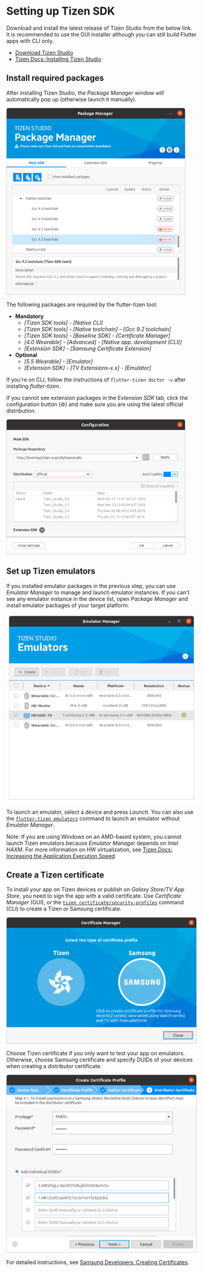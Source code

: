 # Setting up Tizen SDK

Download and install the latest release of Tizen Studio from the below link. It is recommended to use the GUI installer although you can still build Flutter apps with CLI only.

- [Download Tizen Studio](https://developer.tizen.org/development/tizen-studio/download)
- [Tizen Docs: Installing Tizen Studio](https://docs.tizen.org/application/tizen-studio/setup/install-sdk)

## Install required packages

After installing Tizen Studio, the _Package Manager_ window will automatically pop up (otherwise launch it manually).

![Tizen Package Manager](images/package-manager.png)

The following packages are required by the flutter-tizen tool.

- **Mandatory**
  - _[Tizen SDK tools] - [Native CLI]_
  - _[Tizen SDK tools] - [Native toolchain] - [Gcc 9.2 toolchain]_
  - _[Tizen SDK tools] - [Baseline SDK] - [Certificate Manager]_
  - _[4.0 Wearable] - [Advanced] - [Native app. development (CLI)]_
  - _[Extension SDK] - [Samsung Certificate Extension]_
- **Optional**
  - _[5.5 Wearable] - [Emulator]_
  - _[Extension SDK] - [TV Extensions-x.x] - [Emulator]_

If you're on CLI, follow the instructions of `flutter-tizen doctor -v` after installing _flutter-tizen_.

If you cannot see extension packages in the _Extension SDK_ tab, click the configuration button (⚙️) and make sure you are using the latest official distribution.

![Configuration](images/package-manager-configuration.png)

## Set up Tizen emulators

If you installed emulator packages in the previous step, you can use _Emulator Manager_ to manage and launch emulator instances. If you can't see any emulator instance in the device list, open _Package Manager_ and install emulator packages of your target platform.

![Tizen Emulator Manager](images/emulator-manager.png)

To launch an emulator, select a device and press _Launch_. You can also use the [`flutter-tizen emulators`](commands.md#emulators) command to launch an emulator without _Emulator Manager_.

Note: If you are using Windows on an AMD-based system, you cannot launch Tizen emulators because _Emulator Manager_ depends on _Intel HAXM_. For more information on HW virtualization, see [Tizen Docs: Increasing the Application Execution Speed](https://docs.tizen.org/application/tizen-studio/common-tools/emulator/#increasing-the-application-execution-speed).

## Create a Tizen certificate

To install your app on Tizen devices or publish on _Galaxy Store/TV App Store_, you need to sign the app with a valid certificate. Use _Certificate Manager_ (GUI), or the [`tizen certificate/security-profiles`](https://docs.tizen.org/application/tizen-studio/common-tools/command-line-interface) command (CLI) to create a Tizen or Samsung certificate.

![Certificate types](images/certificate-types.png)

Choose Tizen certificate if you only want to test your app on emulators. Otherwise, choose Samsung certificate and specify DUIDs of your devices when creating a distributor certificate.

![Specify DUIDs](images/certificate-enter-duid.png)

For detailed instructions, see [Samsung Developers: Creating Certificates](https://developer.samsung.com/galaxy-watch-develop/getting-certificates/create.html).
